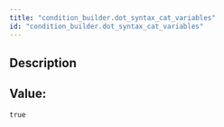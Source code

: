 ```yaml
---
title: "condition_builder.dot_syntax_cat_variables"
id: "condition_builder.dot_syntax_cat_variables"
---
```

## Description



## Value: 
```
true
```